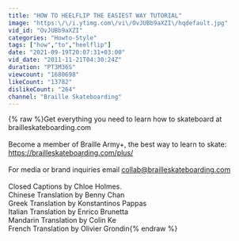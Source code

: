 ```yaml
---
title: "HOW TO HEELFLIP THE EASIEST WAY TUTORIAL"
image: "https:\/\/i.ytimg.com\/vi\/OvJUBb9aXZI\/hqdefault.jpg"
vid_id: "OvJUBb9aXZI"
categories: "Howto-Style"
tags: ["how","to","heelflip"]
date: "2021-09-19T20:07:31+03:00"
vid_date: "2011-11-21T04:30:24Z"
duration: "PT3M36S"
viewcount: "1680698"
likeCount: "13782"
dislikeCount: "264"
channel: "Braille Skateboarding"
---
```

{% raw %}Get everything you need to learn how to skateboard at brailleskateboarding.com<br /><br />Become a member of Braille Army+, the best way to learn to skate: <a rel="nofollow" target="blank" href="https://brailleskateboarding.com/plus/">https://brailleskateboarding.com/plus/</a><br /><br />For media or brand inquiries email collab@brailleskateboarding.com<br /><br />Closed Captions by Chloe Holmes.<br />Chinese Translation by Benny Chan <br />Greek Translation by Konstantinos Pappas<br />Italian Translation by Enrico Brunetta<br />Mandarin Translation by Colin Ke<br />French Translation by Olivier Grondin{% endraw %}
